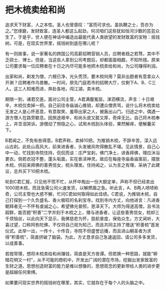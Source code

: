 # 把木梳卖给和尚

追求天下财富，人之本性。圣人也曾感叹：“富而可求也。虽执鞭之士，吾亦为之。”您琢磨，发财致富，连圣人都这么起劲，何况咱们这些犹如恒河沙数的芸芸众生了。于是乎，世人便在神话中编造出最能代表人类欲望的发财致富的宝物：摇钱树。可是，在现实世界里，摇钱树到底在哪儿呢？ 

有一则故事，说一家著名的跨国公司高薪招聘营销人员，应聘者趋之若骛，其中不乏硕士、博士。但是，当这些人拿到公司考题后，却都面面相觑，不知所措。原来公司要求每一位应聘者在十日之内尽可能多地把木梳卖给和尚，为公司赚得利润。 

出家和尚，剃发为僧，六根已净，光头秃顶，要木梳何用？莫非出题者有意拿众人开涮？应聘者作鸟兽散。一时间，原先门庭若市的招聘大厅，仅剩下A、B、C三人。这三人知难而进，奔赴各地，闯江湖，卖木梳。 

期限一到，诸君交差。面对公司主管，A君满腹冤屈，涕泗横流，声言：十日艰辛，木梳仅卖掉一把。自己前往寺庙诚心推销，却遭众僧责骂，说什么将木梳卖给无发之人是心怀恶意，有意取笑、羞辱出家之人，被轰出山门。归途之中，偶遇一游方僧人在路旁歇息。因旅途艰辛，和尚头皮又脏又厚，奇痒无比。自己将木梳奉上，并含泪哭诉。游僧动了恻隐之心，试用木梳刮头体验，果然解痒，便解囊买下。 

B君闻之，不免有些得意。B君声称，卖掉10把。为推销木梳，不辞辛苦，深入远山古刹。此处山高风大，前来进香者，头发被风吹得散乱不堪。见此情景，自己心中一动，忙找到寺院住持，侃侃而谈：庄严宝刹，佛门净土，进香拜佛，理应沐浴更衣。倘若衣冠不整，蓬头垢面，实在亵渎神灵。故应在每座寺庙香庙案前，摆放木梳，供前来拜佛的善男信女，梳头理发。住持闻之，认为言之有理，采纳了此建议，总共买下10把木梳。 

轮到C君汇报，只见他不慌不忙，从怀中掏出一份大额定单，声称不但已经卖出1000把木梳，而且急需公司火速发货，以解燃眉之急。听此言，A、B两人啧啧称奇，公司主管也大惑不解，忙问C君如何取得如此佳绩。C君说，为推销木梳，自己打探到一个久负盛名、香火极旺的名刹宝寺。找到寺内方丈，向他进言：凡进香朝拜者无一不怀有虔诚之心，希望佛光普照，恩泽天下。大师为得道高僧，且书法超群，能否题“积善”二字并刻于木梳之上，赠与进香者，让这些善男信女，梳却三千烦恼丝，以此向天下显示，我佛慈悲为怀，慈航普度，保佑众生。方丈闻听，大喜过望，口称阿弥陀佛，不仅将自己视为知己，而且共同主持了赠送“积善梳”首发仪式。此举一出，一传十，十传百，寺院不但盛誉远播，而且进山朝圣者为求得“积善梳”，简直挤破了脑袋。为此，方丈恳求自己急速返回，请公司多多发货，以成善事。 

若按常理，想将木梳卖给和尚赚钱，简直是天方夜谭。但若换一种思路，就能“柳暗花明又一村”，从不可能的商机中，开发出广阔的潜在市场，挖掘出发家致富的生财之道。思想创造财富的能力是难以想像的，思想观念的更新带给人类的进步更是超越任何束缚。 

如果要问现实世界的摇钱树在哪里，其实，它就存在于每个人的头脑之中。
 